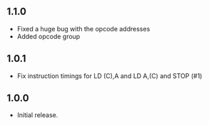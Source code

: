 ## 1.1.0

* Fixed a huge bug with the opcode addresses
* Added opcode group

## 1.0.1

* Fix instruction timings for LD (C),A and LD A,(C) and STOP (#1)

## 1.0.0

* Initial release.
